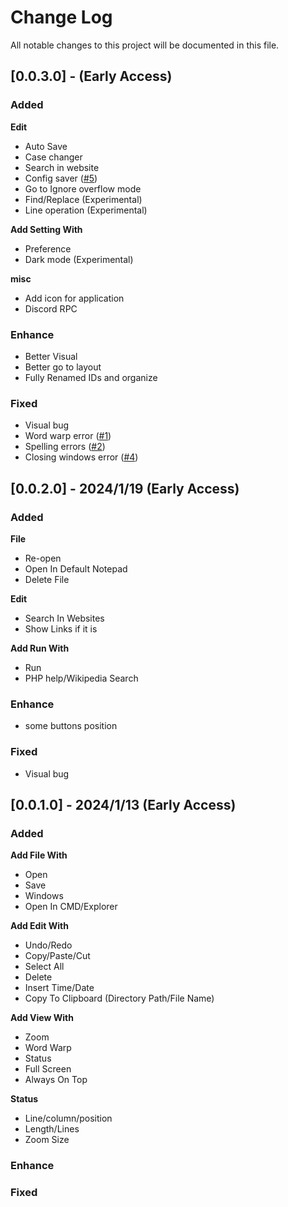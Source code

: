 
# Change Log
All notable changes to this project will be documented in this file. 
## [0.0.3.0] - (Early Access)
### **Added**
**Edit**
- Auto Save
- Case changer
- Search in website
- Config saver ([#5](https://github.com/syesjohnny/Notepad-minus-minus/issues/5))
- Go to Ignore overflow mode
- Find/Replace (Experimental)
- Line operation (Experimental)

**Add Setting With**
- Preference
- Dark mode (Experimental)

**misc**
- Add icon for application
- Discord RPC
### **Enhance**
- Better Visual 
- Better go to layout
- Fully Renamed IDs and organize
### Fixed
- Visual bug
- Word warp error ([#1](https://github.com/syesjohnny/Notepad-minus-minus/issues/1))
- Spelling errors ([#2](https://github.com/syesjohnny/Notepad-minus-minus/issues/2))
- Closing windows error ([#4](https://github.com/syesjohnny/Notepad-minus-minus/issues/4))

## [0.0.2.0] - 2024/1/19 (Early Access)
### **Added**
**File**
- Re-open
- Open In Default Notepad
- Delete File

**Edit**
- Search In Websites
- Show Links if it is

**Add Run With**
- Run
- PHP help/Wikipedia Search
### Enhance
- some buttons position
### Fixed
- Visual bug

## [0.0.1.0] - 2024/1/13 (Early Access)
### **Added**
**Add File With**
- Open
- Save
- Windows
- Open In CMD/Explorer

**Add Edit With**
- Undo/Redo
- Copy/Paste/Cut
- Select All
- Delete
- Insert Time/Date
- Copy To Clipboard (Directory Path/File Name)

**Add View With**
- Zoom
- Word Warp
- Status
- Full Screen
- Always On Top

**Status**
- Line/column/position
- Length/Lines
- Zoom Size

### Enhance
### Fixed
